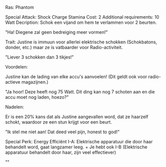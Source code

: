 Ras: Phantom

Special Attack: Shock Charge
	Stamina Cost: 2
	Additional requirements: 10 Watt
	Decription: Schok een vijand om hem te verlammen voor 2 beurten.

"Ha! Diegene zal geen bedreiging meer vormen!"

Trait: Justine is immuun voor allerlei elektrische schokken (Schokbatons, donder, etc.) maar ze is vatbaarder voor Radio-activiteit.

"Liever 3 schokken dan 3 tikjes!"

Voordelen:

Justine kan de lading van elke accu's aanvoelen! (Dit geldt ook voor radio-actieve magazijnen.)

"Ja hoor! Deze heeft nog 75 Watt. Dit ding kan nog 7 schoten aan en die accu moet nog laden, hoezo?"

Nadelen:

Er is een 20% kans dat als Justine aangevallen word, dat ze haarzelf schokt, waardoor ze een stun krijgt voor een beurt.

"Ik stel me niet aan! Dat deed veel pijn, honest to god!"

Special Perk: Energy Efficiënt
	I-A: Elektrische apparatuur die door haar behandelt word, gaat langzamer leeg.
	+ Je hebt ook I-B (Elektrische apparatuur behandelt door haar, zijn veel effectiever)

""









